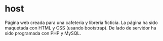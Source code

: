 # host

Página web creada para una cafeteria y libreria ficticia. La página ha sido maquetada con HTML y CSS (usando bootstrap). De lado de servidor ha sido programada con PHP y MySQL. 
